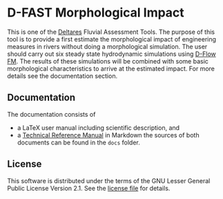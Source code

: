 # D-FAST Morphological Impact

This is one of the [Deltares](https://www.deltares.nl) Fluvial Assessment Tools.
The purpose of this tool is to provide a first estimate the morphological impact of engineering measures in rivers without doing a morphological simulation.
The user should carry out six steady state hydrodynamic simulations using [D-Flow FM](https://www.deltares.nl/en/software/module/d-flow-flexible-mesh/).
The results of these simulations will be combined with some basic morphological characteristics to arrive at the estimated impact.
For more details see the documentation section.

## Documentation

The documentation consists of
* a LaTeX user manual including scientific description, and
* a [Technical Reference Manual](docs/techref.md) in Markdown
the sources of both documents can be found in the `docs` folder.

## License

This software is distributed under the terms of the GNU Lesser General Public License Version 2.1.
See the [license file](LICENSE.md) for details.